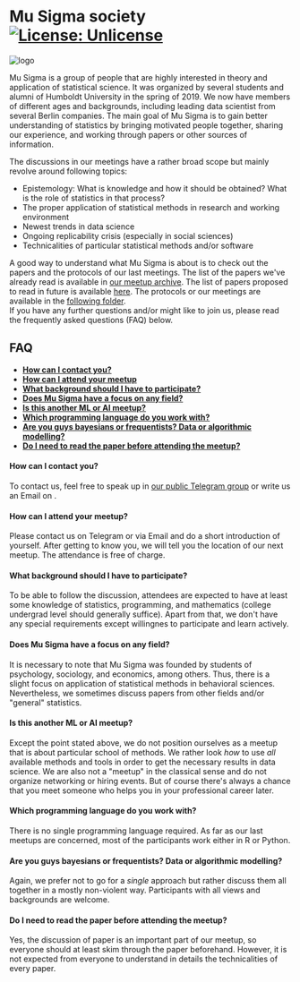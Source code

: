 # Mu Sigma society [![License: Unlicense](https://img.shields.io/badge/license-Unlicense-blue.svg)](http://unlicense.org/)

![logo](https://vectr.com/axmrk/ae6QlyRhy.png?width=280&height=280&select=a7XSU8mK8&quality=1&source=page)

Mu Sigma is a group of people that are highly interested in theory and application of statistical science. It was organized by several students and alumni of Humboldt University in the spring of 2019. We now have members of different ages and backgrounds, including leading data scientist from several Berlin companies. The main goal of Mu Sigma is to gain better understanding of statistics by bringing motivated people together, sharing our experience, and working through papers or other sources of information.

The discussions in our meetings have a rather broad scope but mainly revolve around following topics:
* Epistemology: What is knowledge and how it should be obtained? What is the role of statistics in that process?
* The proper application of statistical methods in research and working environment
* Newest trends in data science
* Ongoing replicability crisis (especially in social sciences)
* Technicalities of particular statistical methods and/or software

A good way to understand what Mu Sigma is about is to check out the papers and the protocols of our last meetings. The list of the papers we've already read is available in [our meetup archive](meetup_archive.md). The list of papers proposed to read in future is available [here](reading-list.md). The protocols or our meetings are available in the [following folder](/protocols).  
If you have any further questions and/or might like to join us, please read the frequently asked questions (FAQ) below.

## FAQ
- [**How can I contact you?**](#how-can-i-contact-you)
- [**How can I attend your meetup**](#how-can-i-attend-your-meetup)
- [**What background should I have to participate?**](#what-background-should-i-have-to-participate)
- [**Does Mu Sigma have a focus on any field?**](#does-mu-sigma-have-a-focus-on-any-field)
- [**Is this another ML or AI meetup?**](#is-this-another-ml-or-ai-meetup)
- [**Which programming language do you work with?**](#which-programming-language-do-you-work-with)
- [**Are you guys bayesians or frequentists? Data or algorithmic modelling?**](#are-you-guys-bayesians-or-frequentists-data-or-algorithmic-modelling)
- [**Do I need to read the paper before attending the meetup?**](#do-i-need-to-read-the-paper-before-attending-the-meetup)

#### How can I contact you?
To contact us, feel free to speak up in [our public Telegram group](https://t.me/mu_sigma) or write us an Email on .

#### How can I attend your meetup?
Please contact us on Telegram or via Email and do a short introduction of yourself. After getting to know you, we will tell you the location of our next meetup. The attendance is free of charge.

#### What background should I have to participate?
To be able to follow the discussion, attendees are expected to have at least some knowledge of statistics, programming, and mathematics (college undergrad level should generally suffice). Apart from that, we don't have any special requirements except willingnes to participate and learn actively. 

#### Does Mu Sigma have a focus on any field?
It is necessary to note that Mu Sigma was founded by students of psychology, sociology, and economics, among others. Thus, there is a slight focus on application of statistical methods in behavioral sciences. Nevertheless, we sometimes discuss papers from other fields and/or "general" statistics. 

#### Is this another ML or AI meetup?
Except the point stated above, we do not position ourselves as a meetup that is about particular school of methods. We rather look *how* to use *all* available methods and tools in order to get the necessary results in data science. We are also not a "meetup" in the classical sense and do not organize networking or hiring events. But of course there's always a chance that you meet someone who helps you in your professional career later.

#### Which programming language do you work with?
There is no single programming language required. As far as our last meetups are concerned, most of the participants work either in R or Python.

#### Are you guys bayesians or frequentists? Data or algorithmic modelling?
Again, we prefer not to go for a *single* approach but rather discuss them all together in a mostly non-violent way. Participants with all views and backgrounds are welcome.

#### Do I need to read the paper before attending the meetup?
Yes, the discussion of paper is an important part of our meetup, so everyone should at least skim through the paper beforehand. However, it is not expected from everyone to understand in details the technicalities of every paper.
